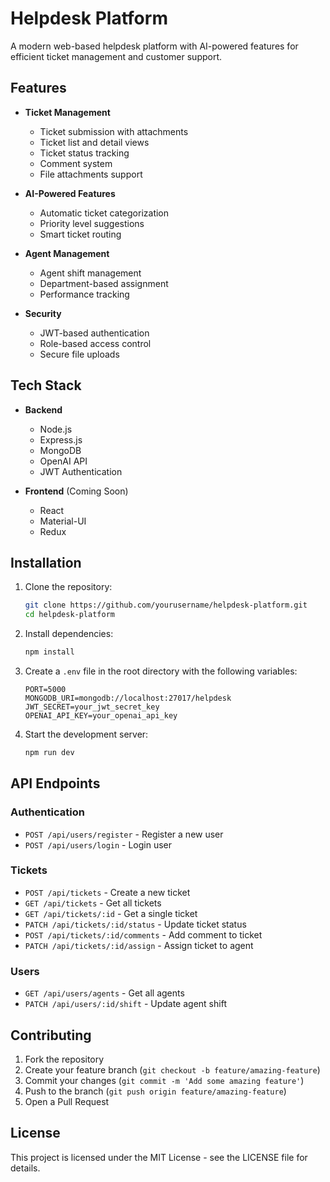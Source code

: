 # Helpdesk Platform

A modern web-based helpdesk platform with AI-powered features for efficient ticket management and customer support.

## Features

- **Ticket Management**
  - Ticket submission with attachments
  - Ticket list and detail views
  - Ticket status tracking
  - Comment system
  - File attachments support

- **AI-Powered Features**
  - Automatic ticket categorization
  - Priority level suggestions
  - Smart ticket routing

- **Agent Management**
  - Agent shift management
  - Department-based assignment
  - Performance tracking

- **Security**
  - JWT-based authentication
  - Role-based access control
  - Secure file uploads

## Tech Stack

- **Backend**
  - Node.js
  - Express.js
  - MongoDB
  - OpenAI API
  - JWT Authentication

- **Frontend** (Coming Soon)
  - React
  - Material-UI
  - Redux

## Installation

1. Clone the repository:
   ```bash
   git clone https://github.com/yourusername/helpdesk-platform.git
   cd helpdesk-platform
   ```

2. Install dependencies:
   ```bash
   npm install
   ```

3. Create a `.env` file in the root directory with the following variables:
   ```
   PORT=5000
   MONGODB_URI=mongodb://localhost:27017/helpdesk
   JWT_SECRET=your_jwt_secret_key
   OPENAI_API_KEY=your_openai_api_key
   ```

4. Start the development server:
   ```bash
   npm run dev
   ```

## API Endpoints

### Authentication
- `POST /api/users/register` - Register a new user
- `POST /api/users/login` - Login user

### Tickets
- `POST /api/tickets` - Create a new ticket
- `GET /api/tickets` - Get all tickets
- `GET /api/tickets/:id` - Get a single ticket
- `PATCH /api/tickets/:id/status` - Update ticket status
- `POST /api/tickets/:id/comments` - Add comment to ticket
- `PATCH /api/tickets/:id/assign` - Assign ticket to agent

### Users
- `GET /api/users/agents` - Get all agents
- `PATCH /api/users/:id/shift` - Update agent shift

## Contributing

1. Fork the repository
2. Create your feature branch (`git checkout -b feature/amazing-feature`)
3. Commit your changes (`git commit -m 'Add some amazing feature'`)
4. Push to the branch (`git push origin feature/amazing-feature`)
5. Open a Pull Request

## License

This project is licensed under the MIT License - see the LICENSE file for details. 